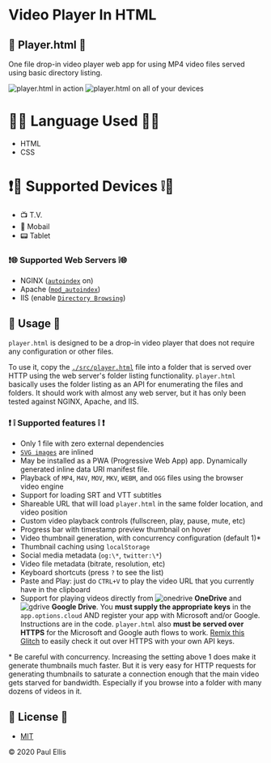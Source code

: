 # Video Player In HTML
## 💽 Player.html 💽
One file drop-in video player web app for using MP4 video files served using basic directory listing.

![player.html in action](https://user-images.githubusercontent.com/455424/94622509-317b8e00-0267-11eb-904a-ffd75fe644df.jpg)
![player.html on all of your devices](https://user-images.githubusercontent.com/455424/94621565-6981d180-0265-11eb-98da-c0400530ac1a.jpg)

# 👨‍💻  Language Used 👨‍💻 
* HTML
* CSS

#  ❗️📳 Supported Devices ❕📳
* 📺 T.V.
* 📱 Mobail
* 📟 Tablet 



### ❗️🌐 Supported Web Servers ❕🌐

* NGINX ([`autoindex`](https://nginx.org/en/docs/http/ngx_http_autoindex_module.html) on)
* Apache ([`mod_autoindex`](https://cwiki.apache.org/confluence/display/HTTPD/DirectoryListings))
* IIS (enable [`Directory Browsing`](https://docs.microsoft.com/en-us/iis/configuration/system.webserver/directorybrowse))

## 🧰 Usage 🧰
`player.html` is designed to be a drop-in video player that does not require any configuration or other files.

To use it, copy the [`./src/player.html`](src/player.html) file into a folder that is served over HTTP using the web server's folder listing functionality. `player.html` basically uses the folder listing as an API for enumerating the files and folders. It should work with almost any web server, but it has only been tested against NGINX, Apache, and IIS.

### ❗️ ❕ Supported features ❕ ❗️

* Only 1 file with zero external dependencies
* [`SVG images`](https://github.com/microsoft/fluentui-system-icons/) are inlined
* May be installed as a PWA (Progressive Web App) app. Dynamically generated inline data URI manifest file.
* Playback of `MP4`, `M4V`, `MOV`, `MKV`, `WEBM`, and `OGG` files using the browser video engine
* Support for loading SRT and VTT subtitles
* Shareable URL that will load `player.html` in the same folder location, and video position
* Custom video playback controls (fullscreen, play, pause, mute, etc)
* Progress bar with timestamp preview thumbnail on hover
* Video thumbnail generation, with concurrency configuration (default 1)*
* Thumbnail caching using `localStorage`
* Social media metadata (`og:\*`, `twitter:\*`)
* Video file metadata (bitrate, resolution, etc)
* Keyboard shortcuts (press `?` to see the list)
* Paste and Play: just do `CTRL+V` to play the video URL that you currently have in the clipboard
* Support for playing videos directly from ![onedrive](https://user-images.githubusercontent.com/455424/93652838-4cc6dd80-f9cb-11ea-8d8c-062705d5500e.png) **OneDrive** and ![gdrive](https://user-images.githubusercontent.com/455424/93652836-4c2e4700-f9cb-11ea-9a71-7325f745baf9.png) **Google Drive**. You **must supply the appropriate keys** in the `app.options.cloud` AND register your app with Microsoft and/or Google. Instructions are in the code. `player.html` also **must be served over HTTPS** for the Microsoft and Google auth flows to work. [Remix this Glitch](https://glitch.com/edit/#!/player-html-remix?path=src%2Fplayer.html%3A487%3A10) to easily check it out over HTTPS with your own API keys.

\* Be careful with concurrency. Increasing the setting above 1 does make it generate thumbnails much faster. But it is very easy for HTTP requests for generating thumbnails to saturate a connection enough that the main video gets starved for bandwidth. Especially if you browse into a folder with many dozens of videos in it.

## 📑 License 📑

* [MIT](./LICENSE)

&copy; 2020 Paul Ellis
